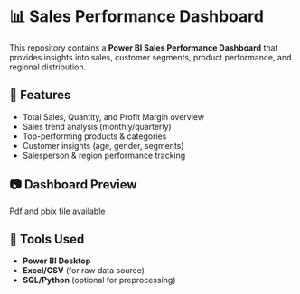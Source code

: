 # 📊 Sales Performance Dashboard

This repository contains a **Power BI Sales Performance Dashboard** that provides insights into sales, customer segments, product performance, and regional distribution.

## 🚀 Features
- Total Sales, Quantity, and Profit Margin overview
- Sales trend analysis (monthly/quarterly)
- Top-performing products & categories
- Customer insights (age, gender, segments)
- Salesperson & region performance tracking


## 📷 Dashboard Preview
Pdf and pbix file available

## 🔧 Tools Used
- **Power BI Desktop**
- **Excel/CSV** (for raw data source)
- **SQL/Python** (optional for preprocessing)


